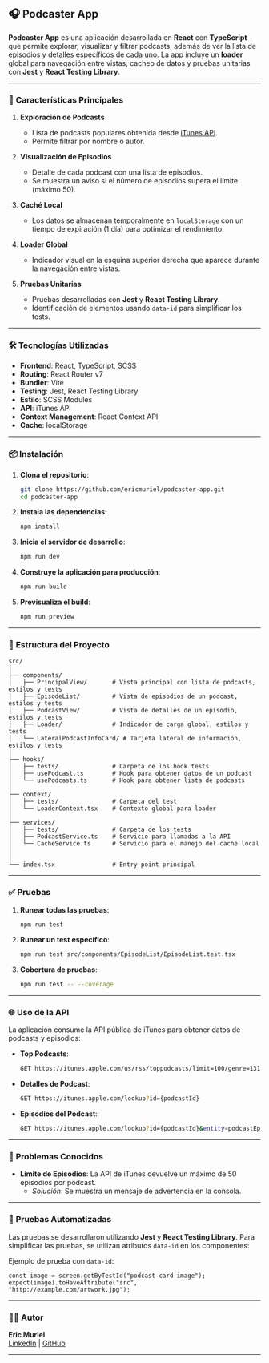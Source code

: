 ## 🎧 **Podcaster App**

**Podcaster App** es una aplicación desarrollada en **React** con **TypeScript** que permite explorar, visualizar y filtrar podcasts, además de ver la lista de episodios y detalles específicos de cada uno. La app incluye un **loader** global para navegación entre vistas, cacheo de datos y pruebas unitarias con **Jest** y **React Testing Library**.

---

### 🚀 **Características Principales**

1. **Exploración de Podcasts**
   - Lista de podcasts populares obtenida desde [iTunes API](https://itunes.apple.com/us/rss/toppodcasts/limit=100/genre=1310/json).
   - Permite filtrar por nombre o autor.

2. **Visualización de Episodios**
   - Detalle de cada podcast con una lista de episodios.
   - Se muestra un aviso si el número de episodios supera el límite (máximo 50).

3. **Caché Local**
   - Los datos se almacenan temporalmente en `localStorage` con un tiempo de expiración (1 día) para optimizar el rendimiento.

4. **Loader Global**
   - Indicador visual en la esquina superior derecha que aparece durante la navegación entre vistas.

5. **Pruebas Unitarias**
   - Pruebas desarrolladas con **Jest** y **React Testing Library**.
   - Identificación de elementos usando `data-id` para simplificar los tests.

---

### 🛠️ **Tecnologías Utilizadas**

- **Frontend**: React, TypeScript, SCSS
- **Routing**: React Router v7
- **Bundler**: Vite
- **Testing**: Jest, React Testing Library
- **Estilo**: SCSS Modules
- **API**: iTunes API
- **Context Management**: React Context API
- **Cache**: localStorage

---

### 📦 **Instalación**

1. **Clona el repositorio**:
   ```bash
   git clone https://github.com/ericmuriel/podcaster-app.git
   cd podcaster-app
   ```

2. **Instala las dependencias**:
   ```bash
   npm install
   ```

3. **Inicia el servidor de desarrollo**:
   ```bash
   npm run dev
   ```

4. **Construye la aplicación para producción**:
   ```bash
   npm run build
   ```

5. **Previsualiza el build**:
   ```bash
   npm run preview
   ```

---

### 🚦 **Estructura del Proyecto**

```plaintext
src/
│
├── components/
│   ├── PrincipalView/       # Vista principal con lista de podcasts, estilos y tests
│   ├── EpisodeList/         # Vista de episodios de un podcast, estilos y tests
│   ├── PodcastView/         # Vista de detalles de un episodio, estilos y tests
│   ├── Loader/              # Indicador de carga global, estilos y tests
│   └── LateralPodcastInfoCard/ # Tarjeta lateral de información, estilos y tests
│
├── hooks/
│   ├── tests/               # Carpeta de los hook tests
│   ├── usePodcast.ts        # Hook para obtener datos de un podcast
│   └── usePodcasts.ts       # Hook para obtener lista de podcasts
│
├── context/
│   ├── tests/               # Carpeta del test
│   └── LoaderContext.tsx    # Contexto global para loader
│
├── services/
│   ├── tests/               # Carpeta de los tests
│   ├── PodcastService.ts    # Servicio para llamadas a la API
│   └── CacheService.ts      # Servicio para el manejo del caché local
│
│
└── index.tsx                # Entry point principal
```

---

### ✅ **Pruebas**

1. **Runear todas las pruebas**:
   ```bash
   npm run test
   ```

2. **Runear un test específico**:
   ```bash
   npm run test src/components/EpisodeList/EpisodeList.test.tsx
   ```

3. **Cobertura de pruebas**:
   ```bash
   npm run test -- --coverage
   ```

---

### 🌐 **Uso de la API**

La aplicación consume la API pública de iTunes para obtener datos de podcasts y episodios:

- **Top Podcasts**:  
   ```bash
   GET https://itunes.apple.com/us/rss/toppodcasts/limit=100/genre=1310/json
   ```

- **Detalles de Podcast**:  
   ```bash
   GET https://itunes.apple.com/lookup?id={podcastId}
   ```

- **Episodios del Podcast**:  
   ```bash
   GET https://itunes.apple.com/lookup?id={podcastId}&entity=podcastEpisode
   ```

---

### 🔧 **Problemas Conocidos**

- **Límite de Episodios**: La API de iTunes devuelve un máximo de 50 episodios por podcast.
   - *Solución*: Se muestra un mensaje de advertencia en la consola.

---

### 🧭 **Pruebas Automatizadas**

Las pruebas se desarrollaron utilizando **Jest** y **React Testing Library**. Para simplificar las pruebas, se utilizan atributos `data-id` en los componentes:

Ejemplo de prueba con `data-id`:

```tsx
const image = screen.getByTestId("podcast-card-image");
expect(image).toHaveAttribute("src", "http://example.com/artwork.jpg");
```

---

### 👨‍💻 **Autor**

**Eric Muriel**  
[LinkedIn](https://linkedin.com/ericmuriel) | [GitHub](https://github.com/yourusername)

---
